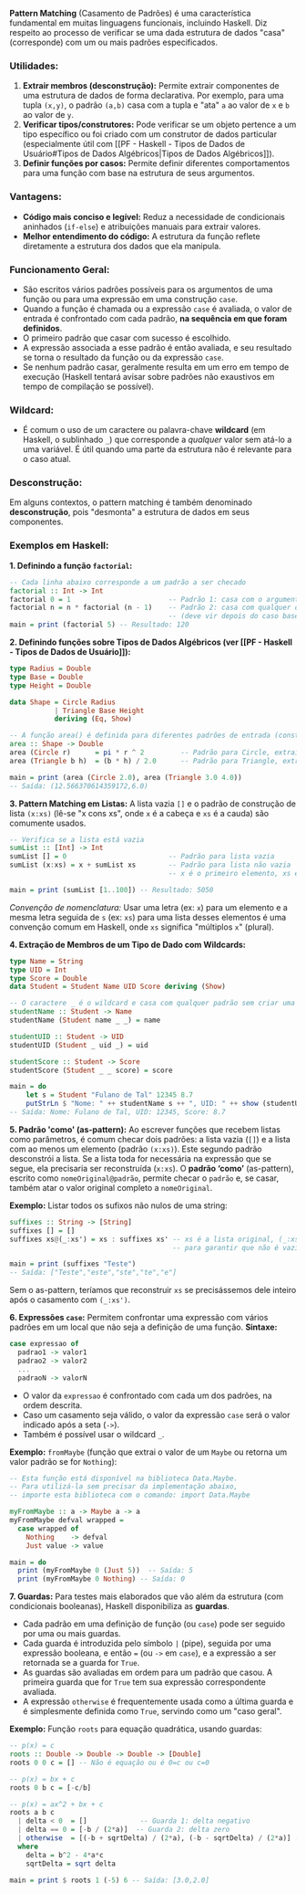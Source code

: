 **Pattern Matching** (Casamento de Padrões) é uma característica fundamental em muitas linguagens funcionais, incluindo Haskell. Diz respeito ao processo de verificar se uma dada estrutura de dados "casa" (corresponde) com um ou mais padrões especificados.

### Utilidades:

1.  **Extrair membros (desconstrução):** Permite extrair componentes de uma estrutura de dados de forma declarativa.
    Por exemplo, para uma tupla `(x,y)`, o padrão `(a,b)` casa com a tupla e "ata" `a` ao valor de `x` e `b` ao valor de `y`.
2.  **Verificar tipos/construtores:** Pode verificar se um objeto pertence a um tipo específico ou foi criado com um construtor de dados particular (especialmente útil com [[PF - Haskell - Tipos de Dados de Usuário#Tipos de Dados Algébricos|Tipos de Dados Algébricos]]).
3.  **Definir funções por casos:** Permite definir diferentes comportamentos para uma função com base na estrutura de seus argumentos.

### Vantagens:

-   **Código mais conciso e legível:** Reduz a necessidade de condicionais aninhados (`if-else`) e atribuições manuais para extrair valores.
-   **Melhor entendimento do código:** A estrutura da função reflete diretamente a estrutura dos dados que ela manipula.

### Funcionamento Geral:

-   São escritos vários padrões possíveis para os argumentos de uma função ou para uma expressão em uma construção `case`.
-   Quando a função é chamada ou a expressão `case` é avaliada, o valor de entrada é confrontado com cada padrão, **na sequência em que foram definidos**.
-   O primeiro padrão que casar com sucesso é escolhido.
-   A expressão associada a esse padrão é então avaliada, e seu resultado se torna o resultado da função ou da expressão `case`.
-   Se nenhum padrão casar, geralmente resulta em um erro em tempo de execução (Haskell tentará avisar sobre padrões não exaustivos em tempo de compilação se possível).

### Wildcard:

-   É comum o uso de um caractere ou palavra-chave **wildcard** (em Haskell, o sublinhado `_`) que corresponde a *qualquer* valor sem atá-lo a uma variável. É útil quando uma parte da estrutura não é relevante para o caso atual.

### Desconstrução:

Em alguns contextos, o pattern matching é também denominado **desconstrução**, pois "desmonta" a estrutura de dados em seus componentes.

### Exemplos em Haskell:

**1. Definindo a função `factorial`:**
```haskell
-- Cada linha abaixo corresponde a um padrão a ser checado
factorial :: Int -> Int
factorial 0 = 1                        -- Padrão 1: casa com o argumento 0
factorial n = n * factorial (n - 1)    -- Padrão 2: casa com qualquer outro Int n
                                       -- (deve vir depois do caso base)
main = print (factorial 5) -- Resultado: 120
```

**2. Definindo funções sobre Tipos de Dados Algébricos (ver [[PF - Haskell - Tipos de Dados de Usuário]]):**
```haskell
type Radius = Double
type Base = Double
type Height = Double

data Shape = Circle Radius
           | Triangle Base Height
           deriving (Eq, Show)

-- A função area() é definida para diferentes padrões de entrada (construtores de Shape)
area :: Shape -> Double
area (Circle r)      = pi * r ^ 2         -- Padrão para Circle, extrai r
area (Triangle b h)  = (b * h) / 2.0      -- Padrão para Triangle, extrai b e h

main = print (area (Circle 2.0), area (Triangle 3.0 4.0))
-- Saída: (12.566370614359172,6.0)
```

**3. Pattern Matching em Listas:**
A lista vazia `[]` e o padrão de construção de lista `(x:xs)` (lê-se "x cons xs", onde `x` é a cabeça e `xs` é a cauda) são comumente usados.
```haskell
-- Verifica se a lista está vazia
sumList :: [Int] -> Int
sumList [] = 0                         -- Padrão para lista vazia
sumList (x:xs) = x + sumList xs        -- Padrão para lista não vazia
                                       -- x é o primeiro elemento, xs é o resto da lista

main = print (sumList [1..100]) -- Resultado: 5050
```
*Convenção de nomenclatura:* Usar uma letra (ex: `x`) para um elemento e a mesma letra seguida de `s` (ex: `xs`) para uma lista desses elementos é uma convenção comum em Haskell, onde `xs` significa "múltiplos `x`" (plural).

**4. Extração de Membros de um Tipo de Dado com Wildcards:**
```haskell
type Name = String
type UID = Int
type Score = Double
data Student = Student Name UID Score deriving (Show)

-- O caractere _ é o wildcard e casa com qualquer padrão sem criar uma ligação de variável
studentName :: Student -> Name
studentName (Student name _ _) = name

studentUID :: Student -> UID
studentUID (Student _ uid _) = uid

studentScore :: Student -> Score
studentScore (Student _ _ score) = score

main = do
    let s = Student "Fulano de Tal" 12345 8.7
    putStrLn $ "Nome: " ++ studentName s ++ ", UID: " ++ show (studentUID s) ++ ", Score: " ++ show (studentScore s)
-- Saída: Nome: Fulano de Tal, UID: 12345, Score: 8.7
```

**5. Padrão 'como' (as-pattern):**
Ao escrever funções que recebem listas como parâmetros, é comum checar dois padrões: a lista vazia (`[]`) e a lista com ao menos um elemento (padrão `(x:xs)`).
Este segundo padrão desconstrói a lista. Se a lista toda for necessária na expressão que se segue, ela precisaria ser reconstruída (`x:xs`).
O **padrão ‘como’** (as-pattern), escrito como `nomeOriginal@padrão`, permite checar o `padrão` e, se casar, também atar o valor original completo a `nomeOriginal`.

**Exemplo:** Listar todos os sufixos não nulos de uma string:
```haskell
suffixes :: String -> [String]
suffixes [] = []
suffixes xs@(_:xs') = xs : suffixes xs' -- xs é a lista original, (_:xs') desconstrói
                                        -- para garantir que não é vazia e para a recursão

main = print (suffixes "Teste")
-- Saída: ["Teste","este","ste","te","e"]
```
Sem o as-pattern, teríamos que reconstruir `xs` se precisássemos dele inteiro após o casamento com `(_:xs')`.

**6. Expressões `case`:**
Permitem confrontar uma expressão com vários padrões em um local que não seja a definição de uma função.
**Sintaxe:**
```haskell
case expressao of
  padrao1 -> valor1
  padrao2 -> valor2
  ...
  padraoN -> valorN
```
-   O valor da `expressao` é confrontado com cada um dos padrões, na ordem descrita.
-   Caso um casamento seja válido, o valor da expressão `case` será o valor indicado após a seta (`->`).
-   Também é possível usar o wildcard `_`.

**Exemplo:** `fromMaybe` (função que extrai o valor de um `Maybe` ou retorna um valor padrão se for `Nothing`):
```haskell
-- Esta função está disponível na biblioteca Data.Maybe.
-- Para utilizá-la sem precisar da implementação abaixo,
-- importe esta biblioteca com o comando: import Data.Maybe

myFromMaybe :: a -> Maybe a -> a
myFromMaybe defval wrapped =
  case wrapped of
    Nothing    -> defval
    Just value -> value

main = do
  print (myFromMaybe 0 (Just 5))  -- Saída: 5
  print (myFromMaybe 0 Nothing) -- Saída: 0
```

**7. Guardas:**
Para testes mais elaborados que vão além da estrutura (com condicionais booleanas), Haskell disponibiliza as **guardas**.
-   Cada padrão em uma definição de função (ou `case`) pode ser seguido por uma ou mais guardas.
-   Cada guarda é introduzida pelo símbolo `|` (pipe), seguida por uma expressão booleana, e então `=` (ou `->` em `case`), e a expressão a ser retornada se a guarda for `True`.
-   As guardas são avaliadas em ordem para um padrão que casou. A primeira guarda que for `True` tem sua expressão correspondente avaliada.
-   A expressão `otherwise` é frequentemente usada como a última guarda e é simplesmente definida como `True`, servindo como um "caso geral".

**Exemplo:** Função `roots` para equação quadrática, usando guardas:
```haskell
-- p(x) = c
roots :: Double -> Double -> Double -> [Double]
roots 0 0 c = [] -- Não é equação ou é 0=c ou c=0

-- p(x) = bx + c
roots 0 b c = [-c/b]

-- p(x) = ax^2 + bx + c
roots a b c
  | delta < 0  = []             -- Guarda 1: delta negativo
  | delta == 0 = [-b / (2*a)]  -- Guarda 2: delta zero
  | otherwise  = [(-b + sqrtDelta) / (2*a), (-b - sqrtDelta) / (2*a)] -- Guarda 3 (delta > 0)
  where
    delta = b^2 - 4*a*c
    sqrtDelta = sqrt delta

main = print $ roots 1 (-5) 6 -- Saída: [3.0,2.0]
```